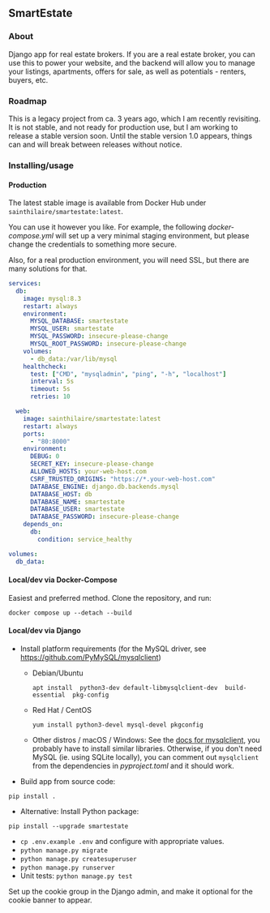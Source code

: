 ## SmartEstate

### About

Django app for real estate brokers. If you are a real estate broker, you can use this
to power your website, and the backend will allow you to manage your listings, apartments,
offers for sale, as well as potentials - renters, buyers, etc.

### Roadmap

This is a legacy project from ca. 3 years ago, which I am recently revisiting. It is not stable,
and not ready for production use, but I am working to release a stable version soon.
Until the stable version 1.0 appears, things can and will break between releases without notice.

### Installing/usage

#### Production

The latest stable image is available from Docker Hub under `sainthilaire/smartestate:latest`.

You can use it however you like. For example, the following _docker-compose.yml_
will set up a very minimal staging environment, but please change the credentials
to something more secure.

Also, for a real production environment, you will need SSL, but there
are many solutions for that.

```yaml
services:
  db:
    image: mysql:8.3
    restart: always
    environment:
      MYSQL_DATABASE: smartestate
      MYSQL_USER: smartestate
      MYSQL_PASSWORD: insecure-please-change
      MYSQL_ROOT_PASSWORD: insecure-please-change
    volumes:
      - db_data:/var/lib/mysql
    healthcheck:
      test: ["CMD", "mysqladmin", "ping", "-h", "localhost"]
      interval: 5s
      timeout: 5s
      retries: 10

  web:
    image: sainthilaire/smartestate:latest
    restart: always
    ports:
      - "80:8000"
    environment:
      DEBUG: 0
      SECRET_KEY: insecure-please-change
      ALLOWED_HOSTS: your-web-host.com
      CSRF_TRUSTED_ORIGINS: "https://*.your-web-host.com"
      DATABASE_ENGINE: django.db.backends.mysql
      DATABASE_HOST: db
      DATABASE_NAME: smartestate
      DATABASE_USER: smartestate
      DATABASE_PASSWORD: insecure-please-change
    depends_on:
      db:
        condition: service_healthy

volumes:
  db_data:
```

#### Local/dev via Docker-Compose

Easiest and preferred method. Clone the repository, and run:
```
docker compose up --detach --build
```

#### Local/dev via Django

* Install platform requirements (for the MySQL driver, see https://github.com/PyMySQL/mysqlclient)

  - Debian/Ubuntu
    ```
    apt install  python3-dev default-libmysqlclient-dev  build-essential  pkg-config
    ```

  - Red Hat / CentOS
    ```
    yum install python3-devel mysql-devel pkgconfig
    ```

  - Other distros / macOS / Windows: See the [docs for mysqlclient](https://github.com/PyMySQL/mysqlclient), you probably have to
    install similar libraries. Otherwise, if you don't need MySQL (ie. using SQLite locally),
    you can comment out `mysqlclient` from the dependencies in _pyproject.toml_ and it should work.

* Build app from source code:
```
pip install .
```

* Alternative: Install Python package:
```
pip install --upgrade smartestate
```

* `cp .env.example .env` and configure with appropriate values.
* `python manage.py migrate`
* `python manage.py createsuperuser`
* `python manage.py runserver`
* Unit tests: `python manage.py test`

Set up the cookie group in the Django admin, and make it optional for the cookie banner to appear.
